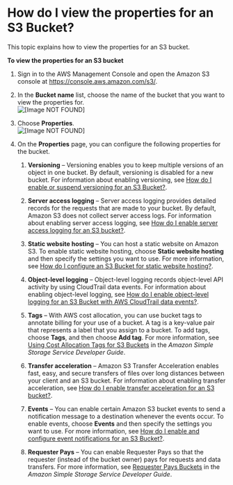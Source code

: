 # How do I view the properties for an S3 Bucket?<a name="view-bucket-properties"></a>

This topic explains how to view the properties for an S3 bucket\.

**To view the properties for an S3 bucket**

1. Sign in to the AWS Management Console and open the Amazon S3 console at [https://console\.aws\.amazon\.com/s3/](https://console.aws.amazon.com/s3/)\.

1. In the **Bucket name** list, choose the name of the bucket that you want to view the properties for\.  
![\[Image NOT FOUND\]](http://docs.aws.amazon.com/AmazonS3/latest/user-guide/images/choose-bucket-name.png)

1. Choose **Properties**\.  
![\[Image NOT FOUND\]](http://docs.aws.amazon.com/AmazonS3/latest/user-guide/images/choose-properties-tab.png)

1. On the **Properties** page, you can configure the following properties for the bucket\.

   1. **Versioning** – Versioning enables you to keep multiple versions of an object in one bucket\. By default, versioning is disabled for a new bucket\. For information about enabling versioning, see [How do I enable or suspend versioning for an S3 Bucket?](enable-versioning.md)\.

   1. **Server access logging** – Server access logging provides detailed records for the requests that are made to your bucket\. By default, Amazon S3 does not collect server access logs\. For information about enabling server access logging, see [How do I enable server access logging for an S3 bucket?](server-access-logging.md)\.

   1. **Static website hosting** – You can host a static website on Amazon S3\. To enable static website hosting, choose **Static website hosting** and then specify the settings you want to use\. For more information, see [How do I configure an S3 Bucket for static website hosting?](static-website-hosting.md)\.

   1. **Object\-level logging** – Object\-level logging records object\-level API activity by using CloudTrail data events\. For information about enabling object\-level logging, see [How do I enable object\-level logging for an S3 Bucket with AWS CloudTrail data events?](enable-cloudtrail-events.md)\.

   1. **Tags** – With AWS cost allocation, you can use bucket tags to annotate billing for your use of a bucket\. A tag is a key\-value pair that represents a label that you assign to a bucket\. To add tags, choose **Tags**, and then choose **Add tag**\. For more information, see [Using Cost Allocation Tags for S3 Buckets](https://docs.aws.amazon.com/AmazonS3/latest/dev/CostAllocTagging.html) in the *Amazon Simple Storage Service Developer Guide*\. 

   1. **Transfer acceleration** – Amazon S3 Transfer Acceleration enables fast, easy, and secure transfers of files over long distances between your client and an S3 bucket\. For information about enabling transfer acceleration, see [How do I enable transfer acceleration for an S3 bucket?](enable-transfer-acceleration.md)\.

   1. **Events** – You can enable certain Amazon S3 bucket events to send a notification message to a destination whenever the events occur\. To enable events, choose **Events** and then specify the settings you want to use\. For more information, see [How do I enable and configure event notifications for an S3 Bucket?](enable-event-notifications.md)\. 

   1. **Requester Pays** – You can enable Requester Pays so that the requester \(instead of the bucket owner\) pays for requests and data transfers\. For more information, see [Requester Pays Buckets](https://docs.aws.amazon.com/AmazonS3/latest/dev/RequesterPaysBuckets.html) in the *Amazon Simple Storage Service Developer Guide*\. 